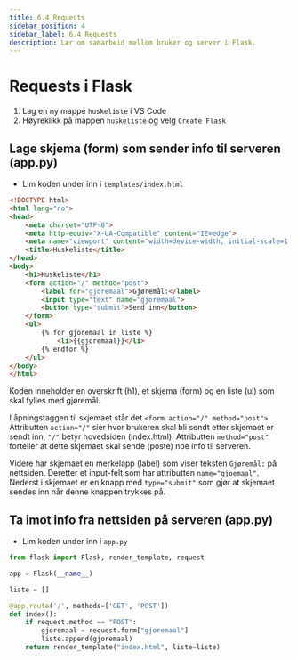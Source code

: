 ```yaml
---
title: 6.4 Requests
sidebar_position: 4
sidebar_label: 6.4 Requests
description: Lær om samarbeid mellom bruker og server i Flask.
---
```


# Requests i Flask

1. Lag en ny mappe `huskeliste` i VS Code
2. Høyreklikk på mappen `huskeliste` og velg `Create Flask`

## Lage skjema (form) som sender info til serveren (app.py)

- Lim koden under inn i `templates/index.html`

````html
<!DOCTYPE html>
<html lang="no">
<head>
    <meta charset="UTF-8">
    <meta http-equiv="X-UA-Compatible" content="IE=edge">
    <meta name="viewport" content="width=device-width, initial-scale=1.0">
    <title>Huskeliste</title>
</head>
<body>
    <h1>Huskeliste</h1>
    <form action="/" method="post">
        <label for="gjoremaal">Gjøremål:</label>
        <input type="text" name="gjoremaal">
        <button type="submit">Send inn</button>
    </form>
    <ul>
        {% for gjoremaal in liste %}
            <li>{{gjoremaal}}</li>
        {% endfor %}
    </ul>
</body>
</html>
````

Koden inneholder en overskrift (h1), et skjema (form) og en liste (ul) som skal fylles med gjøremål.

I åpningstaggen til skjemaet står det `<form action="/" method="post">`.
Attributten `action="/"` sier hvor brukeren skal bli sendt etter skjemaet er sendt inn, `"/"` betyr hovedsiden (index.html). 
Attributten `method="post"` forteller at dette skjemaet skal sende (poste) noe info til serveren.

Videre har skjemaet en merkelapp (label) som viser teksten `Gjøremål:` på nettsiden.
Deretter et input-felt som har attributten `name="gjoemaal"`.
Nederst i skjemaet er en knapp med `type="submit"` som gjør at skjemaet sendes inn når denne knappen trykkes på.


## Ta imot info fra nettsiden på serveren (app.py)

- Lim koden under inn i `app.py`

```python
from flask import Flask, render_template, request

app = Flask(__name__)

liste = []

@app.route('/', methods=['GET', 'POST'])
def index():
    if request.method == "POST":
        gjoremaal = request.form["gjoremaal"]
        liste.append(gjoremaal)
    return render_template("index.html", liste=liste)
```



